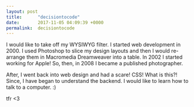 ```yaml
---
layout: post
title:      "decisiontocode"
date:       2017-11-05 04:09:39 +0000
permalink:  decisiontocode
---
```



I would like to take off my WYSIWYG filter. 
I started web development in 2000. I used Photoshop to slice my design layouts and then I would re-arrange them in Macromedia Dreamweaver into a table. In 2002 I started working for Apple! So, then, in 2008 I became a published photographer. 

After, I went back into web design and had a scare! CSS! What is this?!
Since, I have began to understand the backend.
I would like to learn how to talk to a computer. :)


tfr <3
